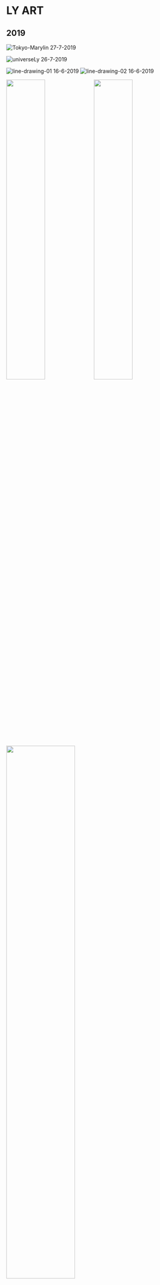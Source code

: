 # LY ART 


## 2019

![Tokyo-Marylin](../images/Tokyo-Marylin.png)
27-7-2019

![universeLy](../images/universeLy.png)
26-7-2019

![line-drawing-01](../images/line-drawing-01.jpg)
16-6-2019
![line-drawing-02](../images/line-drawing-02.jpg)
16-6-2019

<div float="left" width="100%">
  <img src="docs/images/vocdoni-1.png" width="45%" />
  <img src="docs/images/vocdoni-2.png" width="45%" /> 
  <img src="docs/images/vocdoni-3.png" width="60%" /> 
</div>

7-6-2019 See this drawings in [Vocdoni](https://vocdoni.io/) 

![cyborg-01](../images/cyborg-01.png)
21-5-2019
![cyborg-02](../images/cyborg-02.png)
21-5-2019
![cyborg-03](../images/cyborg-03.png)
21-5-2019

![carrots](../images/carrots.png)
16-3-2019
![carrot-evolving](../images/carrot-evolving.png)
25-3-2019

![Ly portrait tiles](../images/LyPortraitTiles.png)
25-3-2019

![Fatou-Matta](../images/FatouMatta.png)
12-3-2019

![Aja](../images/aja.png)   


## 2018

<div float="left" width="100%">
  <img src="docs/images/cryptoXmas1.png" width="40%" />
  <img src="docs/images/cryptoXmas2.png" width="40%" /> 
  <img src="docs/images/cryptoXmas3.png" width="40%" /> 
  <img src="docs/images/cryptoXmas4.png" width="40%" /> 
</div>

20-12-2019 To support Venezuela with [Crypto Xmas](https://cryptoxmas.xyz/) project

![simple-dreamcatcher-black](../images/simple_dreamcatcher_black.jpg)
20-9-2018   To support the awesome [Giveth](https://giveth.io/) team
![simple-dreamcatcher-watercolor](../images/simple_dreamcatcher_watercolor_vertical.jpg)
20-9-2018   To support the awesome [Giveth](https://giveth.io/) team
![Giveth-dreamcatcher-white](../images/Giveth_dreamcatcher_white.jpg)
20-9-2018   To support the awesome [Giveth](https://giveth.io/) team
![Giveth-dreamcatcher-black](../images/Giveth_dreamcatcher_black.jpg)
20-9-2018   To support the awesome [Giveth](https://giveth.io/) team


![Aglow-kids](../images/aglowkids1.png)   
29-10-2018
![Aglow-kids](../images/aglowkids2.jpg)   
29-10-2018
See this drawings in [AglowKids](http://www.aglowkids.com/)  


![3wordChallenge1](../images/3wordChallenge1.jpg)
23-6-2018

![3wordChallenge3](../images/3wordChallenge3.jpg)
2-6-2018

![3wordChallenge5](../images/3wordChallenge5.jpg)
1-6-2018

![3wordChallenge6](../images/3wordChallenge6.jpg)
31-5-2018

![xa-trust](../images/xa.jpg) 
30-5-2018

![3wordChallenge4](../images/3wordChallenge4.jpg)
30-5-2018 

![wrap](../images/wrap.jpg) 
30-5-2018  Watch [this](https://www.youtube.com/watch?v=bmYIgbj8ZMI)!!

![3wordChallenge2](../images/3wordChallenge2.jpg)
29-5-2018

![martin-karol-xmas](../images/martin-karol.png) 

![igualada-xmas](../images/xmas2017.png) 

![calsots](../images/calsots.jpg)
21-3-2018

![mickey-mouse](../images/mickeyMouse.jpg)
20-3-2018

![dailyChallenge](../images/dailyChallenge.jpg)
8-3-2018

![bug](../images/bug.jpg)
5-3-2018    

